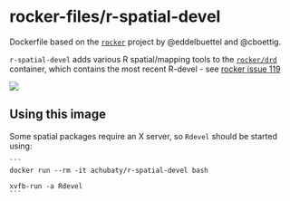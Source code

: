 # rocker-files/r-spatial-devel

Dockerfile based on the [`rocker`](https://github.com/rocker-org/rocker) project by @eddelbuettel and @cboettig.

`r-spatial-devel` adds various R spatial/mapping tools to the [`rocker/drd`](https://registry.hub.docker.com/u/rocker/drd/) container, which contains the most recent R-devel
    - see [rocker issue 119](https://github.com/rocker-org/rocker/issues/119)

[![](https://images.microbadger.com/badges/image/achubaty/r-spatial-devel.svg)](https://microbadger.com/images/achubaty/r-spatial-devel)

## Using this image

Some spatial packages require an X server, so `Rdevel` should be started using:

    ```
    docker run --rm -it achubaty/r-spatial-devel bash

    xvfb-run -a Rdevel
    ```

